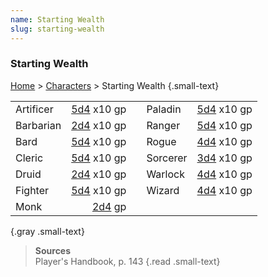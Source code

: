 ```yaml
---
name: Starting Wealth
slug: starting-wealth
---
```

### Starting Wealth
[Home](dm-operations-center) > [Characters](characters) > Starting Wealth {.small-text}

||||||
|-----------|------------------------:|-|-----------|------------------------:|
| Artificer | [5d4](/roll/5d4) x10 gp || Paladin   | [5d4](/roll/5d4) x10 gp |
| Barbarian | [2d4](/roll/2d4) x10 gp || Ranger    | [5d4](/roll/5d4) x10 gp |
| Bard      | [5d4](/roll/5d4) x10 gp || Rogue     | [4d4](/roll/4d4) x10 gp |
| Cleric    | [5d4](/roll/5d4) x10 gp || Sorcerer  | [3d4](/roll/3d4) x10 gp |
| Druid     | [2d4](/roll/2d4) x10 gp || Warlock   | [4d4](/roll/4d4) x10 gp |
| Fighter   | [5d4](/roll/5d4) x10 gp || Wizard    | [4d4](/roll/4d4) x10 gp |
| Monk      | [2d4](/roll/2d4) gp     || ||
{.gray .small-text}

> **Sources** <br/>
> Player's Handbook, p. 143
{.read .small-text}